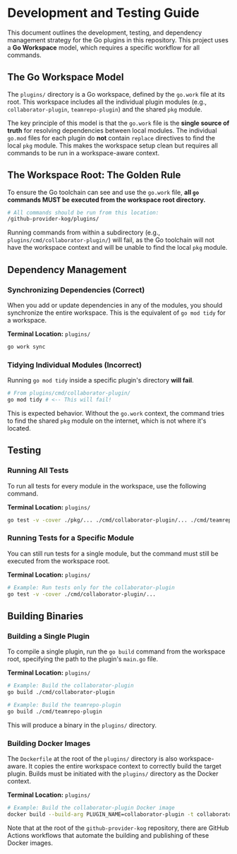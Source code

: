 # Development and Testing Guide

This document outlines the development, testing, and dependency management strategy for the Go plugins in this repository. This project uses a **Go Workspace** model, which requires a specific workflow for all commands.

## The Go Workspace Model

The `plugins/` directory is a Go workspace, defined by the `go.work` file at its root. This workspace includes all the individual plugin modules (e.g., `collaborator-plugin`, `teamrepo-plugin`) and the shared `pkg` module.

The key principle of this model is that the `go.work` file is the **single source of truth** for resolving dependencies between local modules. The individual `go.mod` files for each plugin do **not** contain `replace` directives to find the local `pkg` module. This makes the workspace setup clean but requires all commands to be run in a workspace-aware context.

## The Workspace Root: The Golden Rule

To ensure the Go toolchain can see and use the `go.work` file, **all `go` commands MUST be executed from the workspace root directory.**

```sh
# All commands should be run from this location:
/github-provider-kog/plugins/
```

Running commands from within a subdirectory (e.g., `plugins/cmd/collaborator-plugin/`) will fail, as the Go toolchain will not have the workspace context and will be unable to find the local `pkg` module.

## Dependency Management

### Synchronizing Dependencies (Correct)

When you add or update dependencies in any of the modules, you should synchronize the entire workspace. This is the equivalent of `go mod tidy` for a workspace.

**Terminal Location:** `plugins/`
```sh
go work sync
```

### Tidying Individual Modules (Incorrect)

Running `go mod tidy` inside a specific plugin's directory **will fail**.

```sh
# From plugins/cmd/collaborator-plugin/
go mod tidy # <-- This will fail!
```

This is expected behavior. Without the `go.work` context, the command tries to find the shared `pkg` module on the internet, which is not where it's located.

## Testing

### Running All Tests

To run all tests for every module in the workspace, use the following command.

**Terminal Location:** `plugins/`
```sh
go test -v -cover ./pkg/... ./cmd/collaborator-plugin/... ./cmd/teamrepo-plugin/...
```

### Running Tests for a Specific Module

You can still run tests for a single module, but the command must still be executed from the workspace root.

**Terminal Location:** `plugins/`
```sh
# Example: Run tests only for the collaborator-plugin
go test -v -cover ./cmd/collaborator-plugin/...
```

## Building Binaries

### Building a Single Plugin

To compile a single plugin, run the `go build` command from the workspace root, specifying the path to the plugin's `main.go` file.

**Terminal Location:** `plugins/`
```sh
# Example: Build the collaborator-plugin
go build ./cmd/collaborator-plugin

# Example: Build the teamrepo-plugin
go build ./cmd/teamrepo-plugin
```
This will produce a binary in the `plugins/` directory.

### Building Docker Images

The `Dockerfile` at the root of the `plugins/` directory is also workspace-aware. It copies the entire workspace context to correctly build the target plugin. Builds must be initiated with the `plugins/` directory as the Docker context.

**Terminal Location:** `plugins/`
```sh
# Example: Build the collaborator-plugin Docker image
docker build --build-arg PLUGIN_NAME=collaborator-plugin -t collaborator-plugin:latest .
```

Note that at the root of the `github-provider-kog` repository, there are GitHub Actions workflows that automate the building and publishing of these Docker images.
